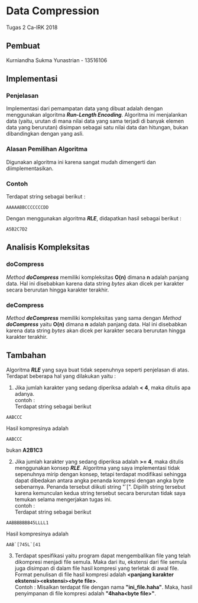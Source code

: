 # Data Compression 
Tugas 2 Ca-IRK 2018

## Pembuat
Kurniandha Sukma Yunastrian - 13516106

## Implementasi
### Penjelasan
Implementasi dari pemampatan data yang dibuat adalah dengan menggunakan algoritma **_Run-Length Encoding_**. Algoritma ini menjalankan data (yaitu, urutan di mana nilai data yang sama terjadi di banyak elemen data yang berurutan) disimpan sebagai satu nilai data dan hitungan, bukan dibandingkan dengan yang asli. <br>

### Alasan Pemilihan Algoritma
Digunakan algoritma ini karena sangat mudah dimengerti dan diimplementasikan.

### Contoh
Terdapat string sebagai berikut :
```
AAAAABBCCCCCCCDD
```
Dengan menggunakan algoritma **_RLE_**, didapatkan hasil sebagai berikut :
```
A5B2C7D2
```

## Analisis Kompleksitas
### doCompress
_Method_ **_doCompress_** memiliki kompleksitas **O(n)** dimana **n** adalah panjang data. Hal ini disebabkan karena data string _bytes_ akan dicek per karakter secara berurutan hingga karakter terakhir.

### deCompress
_Method_ **_deCompress_** memiliki kompleksitas yang sama dengan _Method_ **_doCompress_** yaitu **O(n)** dimana **n** adalah panjang data. Hal ini disebabkan karena data string _bytes_ akan dicek per karakter secara berurutan hingga karakter terakhir.

## Tambahan
Algoritma **_RLE_** yang saya buat tidak sepenuhnya seperti penjelasan di atas. Terdapat beberapa hal yang dilakukan yaitu : <br>
1. Jika jumlah karakter yang sedang diperiksa adalah **< 4**, maka ditulis apa adanya. <br>
contoh : <br>
  Terdapat string sebagai berikut 
```
AABCCC
```
  Hasil kompresinya adalah 
```
AABCCC
```
  bukan **A2B1C3**

2. Jika jumlah karakter yang sedang diperiksa adalah **>= 4**, maka ditulis menggunakan konsep **_RLE_**. Algoritma yang saya implementasi tidak sepenuhnya mirip dengan konsep, tetapi terdapat modifikasi sehingga dapat dibedakan antara angka penanda kompresi dengan angka byte sebenarnya. Penanda tersebut diikuti string "\`\[". Dipilih string tersebut karena kemunculan kedua string tersebut secara berurutan tidak saya temukan selama mengerjakan tugas ini. <br>
contoh : <br>
  Terdapat string sebagai berikut
```
AABBBBBBB45LLLL1
```
  Hasil kompresinya adalah
```
AAB`[745L`[41
```

3. Terdapat spesifikasi yaitu program dapat mengembalikan file yang telah dikompresi menjadi file semula. Maka dari itu, ekstensi dari file semula juga disimpan di dalam file hasil kompresi yang terletak di awal file. Format penulisan di file hasil kompresi adalah **\<panjang karakter ekstensi\>\<ekstensi\>\<byte file\>**. <br>
  Contoh : Misalkan terdapat file dengan nama **"ini_file.haha"**. Maka, hasil penyimpanan di file kompresi adalah **"4haha\<byte file\>"**.
